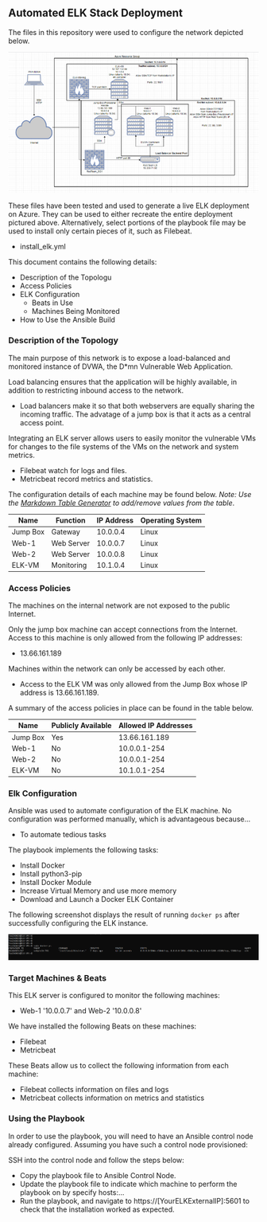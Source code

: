 ## Automated ELK Stack Deployment

The files in this repository were used to configure the network depicted below.

![](Images/ProjectDiagram.PNG)

These files have been tested and used to generate a live ELK deployment on Azure. They can be used to either recreate the entire deployment pictured above. Alternatively, select portions of the playbook file may be used to install only certain pieces of it, such as Filebeat.

  - install_elk.yml

This document contains the following details:
- Description of the Topologu
- Access Policies
- ELK Configuration
  - Beats in Use
  - Machines Being Monitored
- How to Use the Ansible Build


### Description of the Topology

The main purpose of this network is to expose a load-balanced and monitored instance of DVWA, the D*mn Vulnerable Web Application.

Load balancing ensures that the application will be highly available, in addition to restricting inbound access to the network.
- Load balancers make it so that both webservers are equally sharing the incoming traffic. The advatage of a jump box is that it acts as a central access point.

Integrating an ELK server allows users to easily monitor the vulnerable VMs for changes to the file systems of the VMs on the network and system metrics.
- Filebeat watch for logs and files.
- Metricbeat record metrics and statistics.

The configuration details of each machine may be found below.
_Note: Use the [Markdown Table Generator](http://www.tablesgenerator.com/markdown_tables) to add/remove values from the table_.

| Name     | Function   | IP Address | Operating System |
|----------|------------|------------|------------------|
| Jump Box | Gateway    | 10.0.0.4   | Linux            |
| Web-1    | Web Server | 10.0.0.7   | Linux            |
| Web-2    | Web Server | 10.0.0.8   | Linux            |
| ELK-VM   | Monitoring | 10.1.0.4   | Linux            |

### Access Policies

The machines on the internal network are not exposed to the public Internet. 

Only the jump box machine can accept connections from the Internet. Access to this machine is only allowed from the following IP addresses:
- 13.66.161.189

Machines within the network can only be accessed by each other.
- Access to the ELK VM was only allowed from the Jump Box whose IP address is 13.66.161.189.

A summary of the access policies in place can be found in the table below.

| Name     | Publicly Available | Allowed IP Addresses |
|----------|--------------------|----------------------|
| Jump Box | Yes                | 13.66.161.189        |
| Web-1    | No                 | 10.0.0.1-254         |
| Web-2    | No                 | 10.0.0.1-254         |
| ELK-VM   | No                 | 10.1.0.1-254         |

### Elk Configuration

Ansible was used to automate configuration of the ELK machine. No configuration was performed manually, which is advantageous because...
- To automate tedious tasks

The playbook implements the following tasks:
- Install Docker
- Install python3-pip
- Install Docker Module
- Increase Virtual Memory and use more memory
- Download and Launch a Docker ELK Container

The following screenshot displays the result of running `docker ps` after successfully configuring the ELK instance.

![](Images/docker_ps_output.PNG)

### Target Machines & Beats
This ELK server is configured to monitor the following machines:
- Web-1 '10.0.0.7' and Web-2 '10.0.0.8'

We have installed the following Beats on these machines:
- Filebeat
- Metricbeat

These Beats allow us to collect the following information from each machine:
- Filebeat collects information on files and logs
- Metricbeat collects information on metrics and statistics

### Using the Playbook
In order to use the playbook, you will need to have an Ansible control node already configured. Assuming you have such a control node provisioned: 

SSH into the control node and follow the steps below:
- Copy the playbook file to Ansible Control Node.
- Update the playbook file to indicate which machine to perform the playbook on by specify hosts:...
- Run the playbook, and navigate to https://[YourELKExternalIP]:5601 to check that the installation worked as expected.
